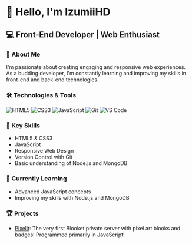 # 👋 Hello, I'm IzumiiHD

## 💻 Front-End Developer | Web Enthusiast

### 🚀 About Me
I'm passionate about creating engaging and responsive web experiences. As a budding developer, I'm constantly learning and improving my skills in front-end and back-end technologies.

### 🛠️ Technologies & Tools

![HTML5](https://img.shields.io/badge/-HTML5-E34F26?style=flat-square&logo=html5&logoColor=white)
![CSS3](https://img.shields.io/badge/-CSS3-1572B6?style=flat-square&logo=css3)
![JavaScript](https://img.shields.io/badge/-JavaScript-F7DF1E?style=flat-square&logo=javascript&logoColor=black)
![Git](https://img.shields.io/badge/-Git-F05032?style=flat-square&logo=git&logoColor=white)
![VS Code](https://img.shields.io/badge/-VS%20Code-007ACC?style=flat-square&logo=visual-studio-code)

### 🌟 Key Skills
- HTML5 & CSS3
- JavaScript
- Responsive Web Design
- Version Control with Git
- Basic understanding of Node.js and MongoDB

### 🌱 Currently Learning
- Advanced JavaScript concepts
- Improving my skills with Node.js and MongoDB

### 🏆 Projects
- [Pixelit](https://github.com/izumiihd/Pixelit): The very first Blooket private server with pixel art blooks and badges! Programmed primarily in JavaScript!
